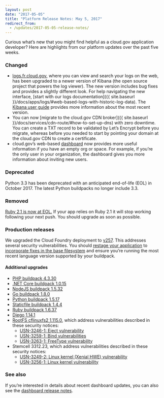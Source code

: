 ```yaml
---
layout: post
date: "2017-05-05"
title: "Platform Release Notes: May 5, 2017"
redirect_from:
  - /updates/2017-05-05-release-notes/
---
```


Curious what’s new that you might find helpful as a cloud.gov application developer? Here are highlights from our platform updates over the past five weeks.

<!--more-->

### Changed
- [logs.fr.cloud.gov](https://logs.fr.cloud.gov), where you can view and search your logs on the web, has been upgraded to a newer version of Kibana (the open source project that powers the log viewer). The new version includes bug fixes and provides a slightly different look. For help navigating the new interface, [start with our logs documentation]({{ site.baseurl }}/docs/apps/logs/#web-based-logs-with-historic-log-data). The [Kibana user guide](https://www.elastic.co/guide/en/kibana/current/index.html) provides more information about the most recent version.
- You can now [migrate to the cloud.gov CDN broker]({{ site.baseurl }}/docs/services/cdn-route/#how-to-set-up-dns) with zero downtime. You can create a TXT record to be validated by Let’s Encrypt before you migrate, whereas before you needed to start by pointing your domain at the cloud.gov CDN to create a certificate.
- cloud.gov’s web-based [dashboard](https://dashboard.fr.cloud.gov/) now provides more useful information if you have an empty org or space. For example, if you’re the only user in your organization, the dashboard gives you more information about inviting new users.

### Deprecated
Python 3.3 has been deprecated with an anticipated end-of-life (EOL) in October 2017. The latest Python buildpacks no longer include 3.3.

### Removed
[Ruby 2.1 is now at EOL.](https://www.ruby-lang.org/en/news/2017/04/01/support-of-ruby-2-1-has-ended/) If your app relies on Ruby 2.1 it will stop working following your next push. You should upgrade as soon as possible.

### Production releases
We upgraded the Cloud Foundry deployment to [v257](https://github.com/cloudfoundry/cf-release/releases/tag/v257). This addresses several security vulnerabilities. You should [restage your application](http://cli.cloudfoundry.org/en-US/cf/restage.html) to [incorporate fixes in the base filesystem](https://docs.cloudfoundry.org/devguide/deploy-apps/stacks.html#cli-commands) and ensure you’re running the most recent language version supported by your buildpack.

#### Additional upgrades
- [PHP buildpack 4.3.30](https://github.com/cloudfoundry/php-buildpack/releases/tag/v4.3.30)
- [.NET Core buildpack 1.0.15](https://github.com/cloudfoundry/dotnet-core-buildpack/releases/tag/v1.0.15)
- [NodeJS buildpack 1.5.32](https://github.com/cloudfoundry/nodejs-buildpack/releases/tag/v1.5.32)
- [Go buildpack 1.8.0](https://github.com/cloudfoundry/go-buildpack/releases/tag/v1.8.0)
- [Python buildpack 1.5.17](https://github.com/cloudfoundry/python-buildpack/releases/tag/v1.5.17)
- [Staticfile buildpack 1.4.4](https://github.com/cloudfoundry/staticfile-buildpack/releases/tag/v1.4.4)
- [Ruby buildpack 1.6.37](https://github.com/cloudfoundry/ruby-buildpack/releases/tag/v1.6.37)
- [Diego 1.14.1](https://github.com/cloudfoundry/diego-release/releases/tag/v1.14.1)
- [RootFS cflinuxfs2 1.115.0](https://github.com/cloudfoundry/cflinuxfs2/releases/tag/1.115.0), which address vulnerabilities described in these security notices:
    - [USN-3246-1: Eject vulnerability](https://www.ubuntu.com/usn/usn-3246-1/)
    - [USN-3259-1: Bind vulnerabilities](https://www.ubuntu.com/usn/usn-3259-1/)
    - [USN-3263-1: FreeType vulnerability](https://www.ubuntu.com/usn/usn-3263-1/)
- Stemcell 3312.23, which address vulnerabilities described in these security notices:
  - [USN-3249-2: Linux kernel (Xenial HWE) vulnerability](https://www.ubuntu.com/usn/usn-3249-2/)
  - [USN-3256-1: Linux kernel vulnerability](https://www.ubuntu.com/usn/usn-3256-1/)

### See also

If you’re interested in details about recent dashboard updates, you can also see the [dashboard release notes](https://github.com/18F/cg-dashboard/releases).
